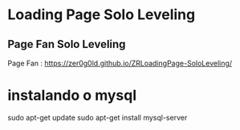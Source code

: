 # Loading Page Solo Leveling

## Page Fan Solo Leveling

Page Fan : https://zer0g0ld.github.io/ZRLoadingPage-SoloLeveling/

# instalando o mysql

sudo apt-get update
sudo apt-get install mysql-server

## 